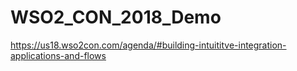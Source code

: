 # WSO2_CON_2018_Demo
https://us18.wso2con.com/agenda/#building-intuititve-integration-applications-and-flows
